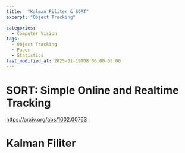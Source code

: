 ```yaml
---
title:  "Kalman Filiter & SORT"
excerpt: "Object Tracking"

categories:
  - Computer Vision
tags:
  - Object Tracking
  - Paper
  - Statistics
last_modified_at: 2025-01-19T08:06:00-05:00
---
```


# SORT: Simple Online and Realtime Tracking

https://arxiv.org/abs/1602.00763

# Kalman Filiter
